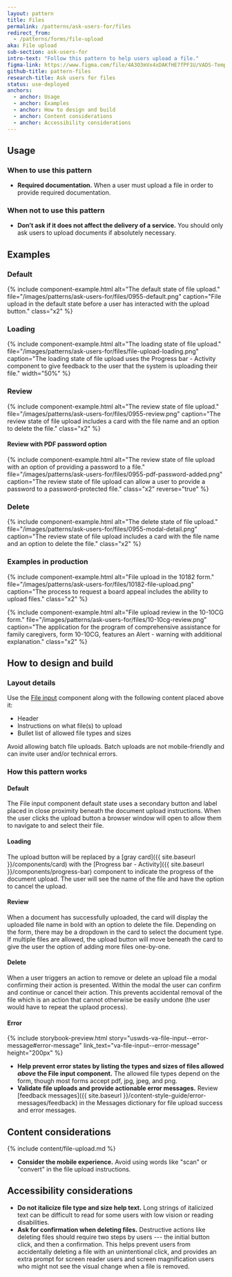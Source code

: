 ```yaml
---
layout: pattern
title: Files
permalink: /patterns/ask-users-for/files
redirect_from:
  - /patterns/forms/file-upload
aka: File upload
sub-section: ask-users-for
intro-text: "Follow this pattern to help users upload a file."
figma-link: https://www.figma.com/file/4A3O3mVx4xDAKfHE7fPF1U/VADS-Templates%2C-Patterns%2C-and-Forms?type=design&node-id=2988%3A63596&mode=design&t=ocBby0ApctnJJSel-1
github-title: pattern-files
research-title: Ask users for files
status: use-deployed
anchors:
  - anchor: Usage
  - anchor: Examples
  - anchor: How to design and build
  - anchor: Content considerations
  - anchor: Accessibility considerations
---
```


## Usage

### When to use this pattern

* **Required documentation.** When a user must upload a file in order to provide required documentation.

### When not to use this pattern

* **Don’t ask if it does not affect the delivery of a service.** You should only ask users to upload documents if absolutely necessary.

## Examples

### Default

{% include component-example.html alt="The default state of file upload." file="/images/patterns/ask-users-for/files/0955-default.png" caption="File upload in the default state before a user has interacted with the upload button." class="x2" %}

### Loading

{% include component-example.html alt="The loading state of file upload." file="/images/patterns/ask-users-for/files/file-upload-loading.png" caption="The loading state of file upload uses the Progress bar - Activity component to give feedback to the user that the system is uploading their file." width="50%" %}

### Review

{% include component-example.html alt="The review state of file upload." file="/images/patterns/ask-users-for/files/0955-review.png" caption="The review state of file upload includes a card with the file name and an option to delete the file." class="x2" %}

#### Review with PDF password option

{% include component-example.html alt="The review state of file upload with an option of providing a password to a file." file="/images/patterns/ask-users-for/files/0955-pdf-password-added.png" caption="The review state of file upload can allow a user to provide a password to a password-protected file." class="x2" reverse="true" %}

### Delete

{% include component-example.html alt="The delete state of file upload." file="/images/patterns/ask-users-for/files/0955-modal-detail.png" caption="The review state of file upload includes a card with the file name and an option to delete the file." class="x2" %}

### Examples in production

{% include component-example.html alt="File upload in the 10182 form." file="/images/patterns/ask-users-for/files/10182-file-upload.png" caption="The process to request a board appeal includes the ability to upload files." class="x2" %}

{% include component-example.html alt="File upload review in the 10-10CG form." file="/images/patterns/ask-users-for/files/10-10cg-review.png" caption="The application for the program of comprehensive assistance for family caregivers, form 10-10CG, features an Alert - warning with additional explanation." class="x2" %}

## How to design and build

### Layout details

Use the [File input](https://design.va.gov/components/form/file-input) component along with the following content placed above it:

* Header
* Instructions on what file(s) to upload
* Bullet list of allowed file types and sizes

Avoid allowing batch file uploads. Batch uploads are not mobile-friendly and can invite user and/or technical errors.

### How this pattern works

#### Default

The File input component default state uses a secondary button and label placed in close proximity beneath the document upload instructions. When the user clicks the upload button a browser window will open to allow them to navigate to and select their file.

#### Loading

The upload button will be replaced by a [gray card]({{ site.baseurl }}/components/card) with the [Progress bar - Activity]({{ site.baseurl }}/components/progress-bar) component to indicate the progress of the document upload. The user will see the name of the file and have the option to cancel the upload.

#### Review

When a document has successfully uploaded, the card will display the uploaded file name in bold with an option to delete the file. Depending on the form, there may be a dropdown in the card to select the document type. If multiple files are allowed, the upload button will move beneath the card to give the user the option of adding more files one-by-one.

#### Delete

When a user triggers an action to remove or delete an upload file a modal confirming their action is presented. Within the modal the user can confirm and continue or cancel their action. This prevents accidental removal of the file which is an action that cannot otherwise be easily undone (the user would have to repeat the uplaod process).

#### Error

{% include storybook-preview.html story="uswds-va-file-input--error-message#error-message" link_text="va-file-input--error-message" height="200px" %}

* **Help prevent error states by listing the types and sizes of files allowed _above_ the File input component.** The allowed file types depend on the form, though most forms accept pdf, jpg, jpeg, and png.
* **Validate file uploads and provide actionable error messages.** Review [feedback messages]({{ site.baseurl }}/content-style-guide/error-messages/feedback) in the Messages dictionary for file upload success and error messages.

## Content considerations

{% include content/file-upload.md %}

* **Consider the mobile experience.** Avoid using words like "scan" or "convert" in the file upload instructions.

## Accessibility considerations

* **Do not italicize file type and size help text.** Long strings of italicized text can be difficult to read for some users with low vision or reading disabilities.
* **Ask for confirmation when deleting files.** Destructive actions like deleting files should require two steps by users --- the initial button click, and then a confirmation. This helps prevent users from accidentally deleting a file with an unintentional click, and provides an extra prompt for screen reader users and screen magnification users who might not see the visual change when a file is removed.
